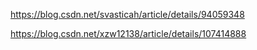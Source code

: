 https://blog.csdn.net/svasticah/article/details/94059348

https://blog.csdn.net/xzw12138/article/details/107414888

